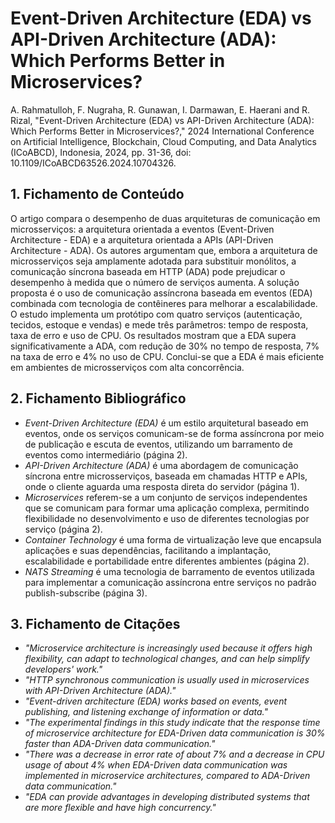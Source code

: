 # Event-Driven Architecture (EDA) vs API-Driven Architecture (ADA): Which Performs Better in Microservices?

A. Rahmatulloh, F. Nugraha, R. Gunawan, I. Darmawan, E. Haerani and R. Rizal, "Event-Driven Architecture (EDA) vs API-Driven Architecture (ADA): Which Performs Better in Microservices?," 2024 International Conference on Artificial Intelligence, Blockchain, Cloud Computing, and Data Analytics (ICoABCD), Indonesia, 2024, pp. 31-36, doi: 10.1109/ICoABCD63526.2024.10704326.

## 1. Fichamento de Conteúdo

O artigo compara o desempenho de duas arquiteturas de comunicação em microsserviços: a arquitetura orientada a eventos (Event-Driven Architecture - EDA) e a arquitetura orientada a APIs (API-Driven Architecture - ADA). Os autores argumentam que, embora a arquitetura de microsserviços seja amplamente adotada para substituir monólitos, a comunicação síncrona baseada em HTTP (ADA) pode prejudicar o desempenho à medida que o número de serviços aumenta. A solução proposta é o uso de comunicação assíncrona baseada em eventos (EDA) combinada com tecnologia de contêineres para melhorar a escalabilidade. O estudo implementa um protótipo com quatro serviços (autenticação, tecidos, estoque e vendas) e mede três parâmetros: tempo de resposta, taxa de erro e uso de CPU. Os resultados mostram que a EDA supera significativamente a ADA, com redução de 30% no tempo de resposta, 7% na taxa de erro e 4% no uso de CPU. Conclui-se que a EDA é mais eficiente em ambientes de microsserviços com alta concorrência.

## 2. Fichamento Bibliográfico 

* _Event-Driven Architecture (EDA)_ é um estilo arquitetural baseado em eventos, onde os serviços comunicam-se de forma assíncrona por meio de publicação e escuta de eventos, utilizando um barramento de eventos como intermediário (página 2).
* _API-Driven Architecture (ADA)_ é uma abordagem de comunicação síncrona entre microsserviços, baseada em chamadas HTTP e APIs, onde o cliente aguarda uma resposta direta do servidor (página 1).
* _Microservices_ referem-se a um conjunto de serviços independentes que se comunicam para formar uma aplicação complexa, permitindo flexibilidade no desenvolvimento e uso de diferentes tecnologias por serviço (página 2).
* _Container Technology_ é uma forma de virtualização leve que encapsula aplicações e suas dependências, facilitando a implantação, escalabilidade e portabilidade entre diferentes ambientes (página 2).
* _NATS Streaming_ é uma tecnologia de barramento de eventos utilizada para implementar a comunicação assíncrona entre serviços no padrão publish-subscribe (página 3).


## 3. Fichamento de Citações

* _"Microservice architecture is increasingly used because it offers high flexibility, can adapt to technological changes, and can help simplify developers' work."_
* _"HTTP synchronous communication is usually used in microservices with API-Driven Architecture (ADA)."_
* _"Event-driven architecture (EDA) works based on events, event publishing, and listening exchange of information or data."_
* _"The experimental findings in this study indicate that the response time of microservice architecture for EDA-Driven data communication is 30% faster than ADA-Driven data communication."_
* _"There was a decrease in error rate of about 7% and a decrease in CPU usage of about 4% when EDA-Driven data communication was implemented in microservice architectures, compared to ADA-Driven data communication."_
* _"EDA can provide advantages in developing distributed systems that are more flexible and have high concurrency."_